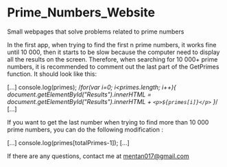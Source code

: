 # Prime_Numbers_Website
Small webpages that solve problems related to prime numbers

In the first app, when trying to find the first n prime numbers, it works fine until 10 000, then it starts to be slow because the computer need to display all the 
results on the screen. Therefore, when searching for 10 000+ prime numbers, it is recommended to comment out the last part of the GetPrimes function.
It should look like this:

[...]
console.log(primes);
/*for(var i=0; i<primes.length; i++){
    document.getElementById("Results").innerHTML = document.getElementById("Results").innerHTML + `<p>${primes[i]}</p>`
}*/
[...]

If you want to get the last number when trying to find more than 10 000 prime numbers, you can do the following modification :

[...]
console.log(primes[totalPrimes-1]);
[...]

If there are any questions, contact me at mentan017@gmail.com
